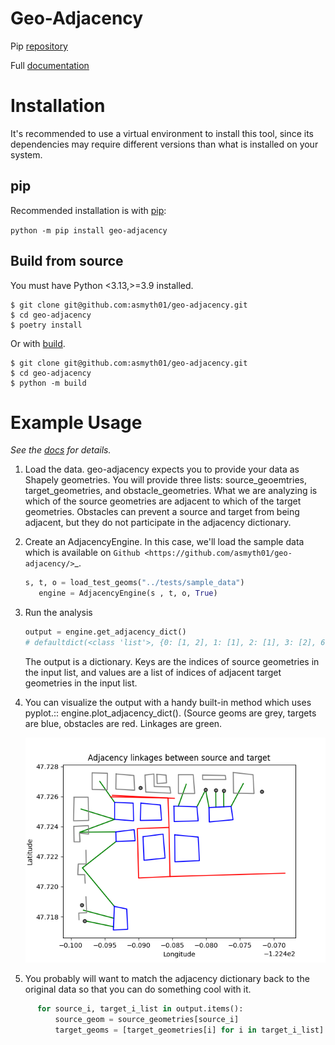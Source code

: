 # Geo-Adjacency
Pip [repository](https://pypi.org/project/geo-adjacency/)

Full [documentation](https://asmyth01.github.io/geo-adjacency/index.html)

# Installation
It's recommended to use a virtual environment to install this tool, since its dependencies may 
require different versions than what is installed on your system.

## pip
Recommended installation is with [pip](https://pypi.org/project/pip/):

```python -m pip install geo-adjacency```

## Build from source
You must have Python <3.13,>=3.9 installed.
```
$ git clone git@github.com:asmyth01/geo-adjacency.git
$ cd geo-adjacency
$ poetry install
```
Or with [build](https://pypa-build.readthedocs.io/en/latest/).
```
$ git clone git@github.com:asmyth01/geo-adjacency.git
$ cd geo-adjacency
$ python -m build
```

# Example Usage
_See the [docs](https://asmyth01.github.io/geo-adjacency/index.html) for details._

1.  Load the data. geo-adjacency expects you to provide your data as Shapely geometries. You will provide three lists: source_geoemtries, target_geometries, and obstacle_geometries. What we are analyzing is which of the source geometries are adjacent to which of the target geometries. Obstacles can prevent a source and target from being adjacent, but they do not participate in the adjacency dictionary.
2. Create an AdjacencyEngine. In this case, we'll load the sample data which is available on `Github <https://github.com/asmyth01/geo-adjacency/>`_.

   ```python
   s, t, o = load_test_geoms("../tests/sample_data")
      engine = AdjacencyEngine(s , t, o, True)
   ```
3. Run the analysis
      ```python
      output = engine.get_adjacency_dict()
      # defaultdict(<class 'list'>, {0: [1, 2], 1: [1], 2: [1], 3: [2], 6: [1], 7: [1]})
      ```

    The output is a dictionary. Keys are the indices of source geometries in the input list, and values are a list of indices of adjacent target geometries in the input list.

4. You can visualize the output with a handy built-in method which uses pyplot.::
   engine.plot_adjacency_dict(). (Source geoms are grey, targets are blue, obstacles are red. Linkages are green.

   ![adjancency diagram](docs/images/adjacency_with_segmentation.png) 

5.  You probably will want to match the adjacency dictionary back to the original data so that you can do something cool with it.
```python
      for source_i, target_i_list in output.items():
          source_geom = source_geometries[source_i]
          target_geoms = [target_geometries[i] for i in target_i_list]
```

